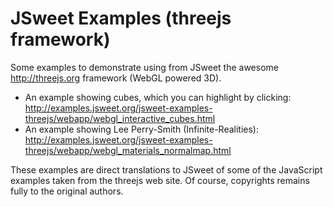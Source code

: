 # JSweet Examples (threejs framework)

Some examples to demonstrate using from JSweet the awesome http://threejs.org framework (WebGL powered 3D).

- An example showing cubes, which you can highlight by clicking: http://examples.jsweet.org/jsweet-examples-threejs/webapp/webgl_interactive_cubes.html
- An example showing Lee Perry-Smith (Infinite-Realities): http://examples.jsweet.org/jsweet-examples-threejs/webapp/webgl_materials_normalmap.html

These examples are direct translations to JSweet of some of the JavaScript examples taken from the threejs web site. Of course, copyrights remains fully to the original authors.